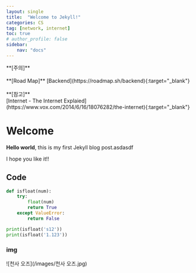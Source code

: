 ```yaml
---
layout: single
title:  "Welcome to Jekyll!"
categories: CS
tag: [network, internet]
toc: true
# author_profile: false
sidebar:
    nav: "docs"
---
```


<div class="notice--primary" markdown="1">
**[주의]**  <br><br>
**[Road Map]** [Backend](https://roadmap.sh/backend){:target="_blank"} <br><br>
**[참고]** <br>
[Internet - The Internet Explaied](https://www.vox.com/2014/6/16/18076282/the-internet){:target="_blank"} <br>

</div>

# Welcome

**Hello world**, this is my first Jekyll blog post.asdasdf

I hope you like it!!

## Code
```python
def isfloat(num):
    try:
        float(num)
        return True
    except ValueError:
        return False

print(isfloat('s12'))
print(isfloat('1.123'))
```

### img
![천사 오즈](/images/천사 오즈.jpg)
